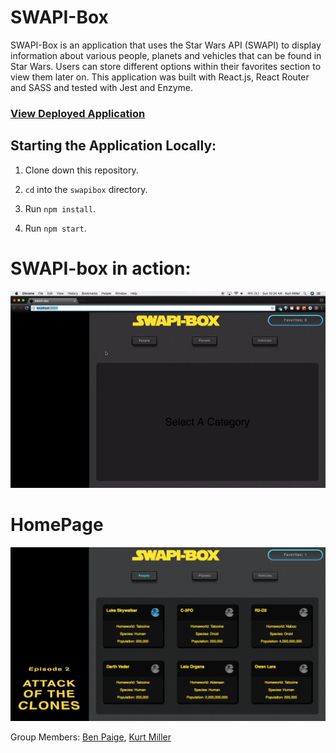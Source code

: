 # SWAPI-Box

SWAPI-Box is an application that uses the Star Wars API (SWAPI) to display information about various people, planets and vehicles that can be found in Star Wars. Users can store different options within their favorites section to view them later on. This application was built with React.js, React Router and SASS and tested with Jest and Enzyme.

### [View Deployed Application](https://star-wars-api-km.herokuapp.com/)

## Starting the Application Locally:

1. Clone down this repository.

2. `cd` into the `swapibox` directory.

3. Run `npm install`.

4. Run `npm start`.

# SWAPI-box in action:

![](./src/images/ezgif.com-optimize.gif)

# HomePage

<img src="./src/images/homepage.svg" alt="homepage">

Group Members: [Ben Paige](https://github.com/benjaminpaige), [Kurt Miller](https://github.com/kmiller9393)
